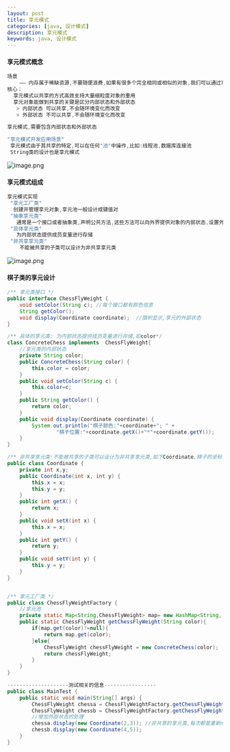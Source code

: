 ```yaml
---
layout: post
title: 享元模式
categories: [java, 设计模式]
description: 享元模式
keywords: java, 设计模式
---
```


<meta name="referrer" content="no-referrer"/>

#### 享元模式概念

```java
场景
    —— 内存属于稀缺资源,不要随便浪费,如果有很多个完全相同或相似的对象,我们可以通过享元模式,节省内存
核心：
  享元模式以共享的方式高效支持大量细粒度对象的重用
  享元对象能做到共享的关键是区分内部状态和外部状态
   > 内部状态 可以共享,不会随环境变化而改变
   > 外部状态 不可以共享,不会随环境变化而改变

享元模式,需要包含内部状态和外部状态

"享元模式开发应用场景"
 享元模式由于其共享的特定,可以在任何"池"中操作,比如:线程池,数据库连接池
 String类的设计也是享元模式
```

![image.png](https://cdn.nlark.com/yuque/0/2021/png/659846/1639434688522-968ea348-cf96-4cd4-9142-f776b4c2e50f.png#clientId=ue2f354fb-0bee-4&from=paste&height=304&id=ub5c9b442&margin=%5Bobject%20Object%5D&name=image.png&originHeight=608&originWidth=1278&originalType=binary&ratio=1&size=1035210&status=done&style=none&taskId=u2f1e24d0-eed4-45ac-b47b-2993341b2c1&width=639)

#### 享元模式组成

```java
享元模式实现
 "享元工厂类"
  创建并管理享元对象,享元池一般设计成键值对
 "抽象享元类"
   通常是一个接口或者抽象类,声明公共方法,这些方法可以向外界提供对象的内部状态,设置外部状态
 "具体享元类"
   为内部状态提供成员变量进行存储
 "非共享享元类"
    不能被共享的子类可以设计为非共享享元类
```

![image.png](https://cdn.nlark.com/yuque/0/2021/png/659846/1639434748446-5682e1d7-7e94-4b4d-9186-34f8d95b9353.png#clientId=ue2f354fb-0bee-4&from=paste&height=284&id=u08803fcc&margin=%5Bobject%20Object%5D&name=image.png&originHeight=568&originWidth=1544&originalType=binary&ratio=1&size=398076&status=done&style=none&taskId=u0928fe3c-3e8d-40c6-add0-434bc7f6615&width=772)

#### 棋子类的享元设计

```java
/** 享元类接口 */
public interface ChessFlyWeight {
    void setColor(String c); //每个接口都有颜色信息
    String getColor();
    void display(Coordinate coordinate);  //旗帜显示,享元的外部状态
}

/** 具体的享元类: 为内部状态提供成员变量进行存储,如color*/
class ConcreteChess implements  ChessFlyWeight{
    //享元类的内部状态
    private String color;
    public ConcreteChess(String color) {
        this.color = color;
    }
    public void setColor(String c) {
        this.color=c;
    }
    public String getColor() {
        return color;
    }
    public void display(Coordinate coordinate) {
        System.out.println("棋子颜色:"+coordinate+"; " +
                "棋子位置:"+coordinate.getX()+"*"+coordinate.getY());
    }
}

/** 非共享享元类:不能被共享的子类可以设计为非共享享元类,如下Coordinate,棋子的坐标 */
public class Coordinate {
    private int x,y;
    public Coordinate(int x, int y) {
        this.x = x;
        this.y = y;
    }
    public int getX() {
        return x;
    }
    public void setX(int x) {
        this.x = x;
    }
    public int getY() {
        return y;
    }
    public void setY(int y) {
        this.y = y;
    }
}


/** 享元工厂类 */
public class ChessFlyWeightFactory {
    //享元池
    private static Map<String,ChessFlyWeight> map= new HashMap<String, ChessFlyWeight>();
    public static ChessFlyWeight getChessFlyWeight(String color){
        if(map.get(color)!=null){
            return map.get(color);
        }else{
            ChessFlyWeight chessFlyWeight = new ConcreteChess(color);
            return chessFlyWeight;
        }
    }
}

--------------------测试相关的信息-----------------
public class MainTest {
    public static void main(String[] args) {
        ChessFlyWeight chessa = ChessFlyWeightFactory.getChessFlyWeight("black");
        ChessFlyWeight chessb = ChessFlyWeightFactory.getChessFlyWeight("black");
        //增加外部状态的处理
        chessa.display(new Coordinate(2,3)); //非共享的享元类,每次都是重新new出来的
        chessb.display(new Coordinate(4,5));
    }
}
```
